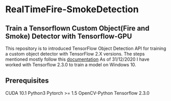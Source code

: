 # RealTimeFire-SmokeDetection

## Train a Tensorflown Custom Object(Fire and Smoke) Detector with Tensorflow-GPU

This repository is to introduced TensorFlow Object Detection API for training a custom object detector with TensorFlow 2.X versions. 
The steps mentioned mostly follow this [documentation](https://tensorflow-object-detection-api-tutorial.readthedocs.io/en/latest/training.html#/) As of 31/12/2020 I have worked with Tensorflow 2.3.0 to train a model on Windows 10.

## Prerequisites
CUDA 10.1
Python3
Pytorch >= 1.5
OpenCV-Python
Tensorflow 2.3.0
